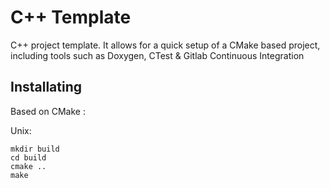 # C++ Template

C++ project template. It allows for a quick setup of a CMake based project, including tools such as Doxygen, CTest & Gitlab Continuous Integration

## Installating

Based on CMake :

Unix:

```
mkdir build
cd build
cmake ..
make
```



